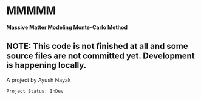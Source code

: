 # MMMMM

**Massive Matter Modeling Monte-Carlo Method**

## NOTE: This code is not finished at all and some source files are not committed yet. Development is happening locally.

A project by Ayush Nayak

`Project Status: InDev`
